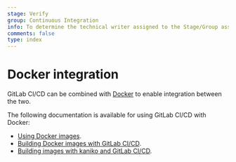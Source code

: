```yaml
---
stage: Verify
group: Continuous Integration
info: To determine the technical writer assigned to the Stage/Group associated with this page, see https://about.gitlab.com/handbook/engineering/ux/technical-writing/#designated-technical-writers
comments: false
type: index
---
```


# Docker integration

GitLab CI/CD can be combined with [Docker](https://www.docker.com) to enable
integration between the two.

The following documentation is available for using GitLab CI/CD with Docker:

- [Using Docker images](using_docker_images.md).
- [Building Docker images with GitLab CI/CD](using_docker_build.md).
- [Building images with kaniko and GitLab CI/CD](using_kaniko.md).
